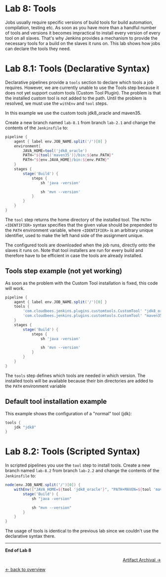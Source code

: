 Lab 8: Tools
============

Jobs usually require specific versions of build tools for build automation, compilation, testing etc.
As soon as you have more than a handful number of tools and versions it becomes impractical to install every version of every tool on all slaves.
That's why Jenkins provides a mechanism to provide the necessary tools for a build on the slaves it runs on.
This lab shows how jobs can declare the tools they need.

Lab 8.1: Tools (Declarative Syntax)
===================================

Declarative pipelines provide a ``tools`` section to declare which
tools a job requires. However, we are currently unable to use the Tools step because
it does not yet support custom tools (Custom Tool Plugin).
The problem is that the installed custom tool is not added to the path.
Until the problem is resolved, we must use the ``withEnv`` and ``tool`` steps.

In this example we use the custom tools jdk8_oracle and maven35.

Create a new branch named ``lab-8.1`` from branch ``lab-2.1`` and change the contents of the ``Jenkinsfile`` to:

```groovy
pipeline {
    agent { label env.JOB_NAME.split('/')[0] }
    environment{
        JAVA_HOME=tool('jdk8_oracle')
        PATH="${tool('maven35')}/bin:${env.PATH}"
        PATH="${env.JAVA_HOME}/bin:${env.PATH}"
    }
    stages {
        stage('Build') {
            steps {
                sh 'java -version'

                sh 'mvn --version'
            }
        }
    }
}
```

The ``tool`` step returns the home directory of the installed tool. The ``PATH+<IDENTIFIER>`` syntax specifies
that the given value should be prepended to the ``PATH`` environment variable, where ``<IDENTIFIER>`` is an arbitrary
unique identifier, used to make the left hand side of the assignment unique.

The configured tools are downloaded when the job runs, directly onto the slaves it runs on.
Note that tool installers are run for every build and therefore have to be efficient in case the tools are already installed.

Tools step example (not yet working)
------------------------------------
As soon as the problem with the Custom Tool installation is fixed, this code will work.
```groovy
pipeline {
    agent { label env.JOB_NAME.split('/')[0] }
    tools {
        'com.cloudbees.jenkins.plugins.customtools.CustomTool' "jdk8_oracle"
        'com.cloudbees.jenkins.plugins.customtools.CustomTool' "maven35"
    }
    stages {
        stage('Build') {
            steps {
                sh 'java -version'

                sh 'mvn --version'
            }
        }
    }
}
```

The ``tools`` step defines which tools are needed in which version.
The installed tools will be available because their bin directories are added to the ``PATH`` environment variable

Default tool installation example
---------------------------------

This example shows the configuration of a "normal" tool (jdk):
```groovy
tools {
    jdk "jdk8"
}
```

Lab 8.2: Tools (Scripted Syntax)
================================

In scripted pipelines you use the ``tool`` step to install tools.
Create a new branch named ``lab-8.2`` from branch ``lab-2.2`` and change the contents of the ``Jenkinsfile`` to:

```groovy
node(env.JOB_NAME.split('/')[0]) {
    withEnv(["JAVA_HOME=${tool 'jdk8_oracle'}", "PATH+MAVEN=${tool 'maven35'}/bin:${env.JAVA_HOME}/bin"]) {
    	stage('Build') {
            sh "java -version"

            sh "mvn --version"
        }
    }
}
```

The usage of tools is identical to the previous lab since we couldn't use the declarative syntax there.

---

**End of Lab 8**

<p width="100px" align="right"><a href="09_artifacts.md">Artifact Archival →</a></p>

[← back to overview](../README.md)
